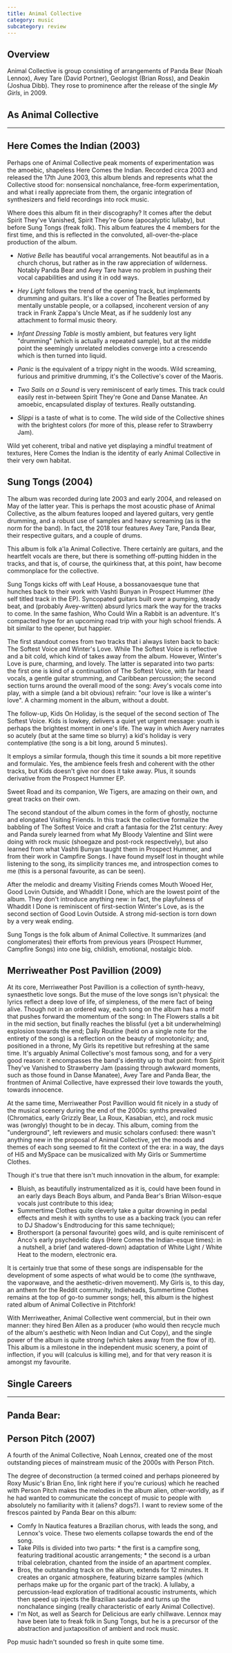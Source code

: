 ```yaml
---
title: Animal Collective
category: music
subcategory: review
---
```


## Overview

Animal Collective is group consisting of arrangements of Panda Bear (Noah Lennox), Avey Tare (David Portner), Geologist (Brian Ross), and Deakin (Joshua Dibb). They rose to prominence after the release of the single *My Girls*, in 2009.

## As Animal Collective
---

## Here Comes the Indian (2003)

Perhaps one of Animal Collective peak moments of experimentation was the amoebic, shapeless Here Comes the Indian. Recorded circa 2003 and released the 17th June 2003, this album blends and represents what the Collective stood for: nonsensical nonchalance, free-form experimentation, and what i really appreciate from them, the organic integration of synthesizers and field recordings into rock music.


Where does this album fit in their discography? It comes after the debut Spirit They've Vanished, Spirit They're Gone (apocalyptic lullaby), but before Sung Tongs (freak folk). This album features the 4 members for the first time, and this is reflected in the convoluted, all-over-the-place production of the album.

* *Native Belle* has beautiful vocal arrangements. Not beautiful as in a church chorus, but rather as in the raw appreciation of wilderness. Notably Panda Bear and Avey Tare have no problem in pushing their vocal capabilities and using it in odd ways.

* *Hey Light* follows the trend of the opening track, but implements drumming and guitars. It's like a cover of The Beatles performed by mentally unstable people, or a collapsed, incoherent version of any track in Frank Zappa's Uncle Meat, as if he suddenly lost any attachment to formal music theory.

* *Infant Dressing Table* is mostly ambient, but features very light "drumming" (which is actually a repeated sample), but at the middle point the seemingly unrelated melodies converge into a crescendo which is then turned into liquid.

* *Panic* is the equivalent of a trippy night in the woods. Wild screaming, furious and primitive drumming, it's the Collective's cover of the Maoris.

* *Two Sails on a Sound* is very reminiscent of early times. This track could easily rest in-between Spirit They're Gone and Danse Manatee. An amoebic, encapsulated display of textures. Really outstanding. 

* *Slippi* is a taste of what is to come. The wild side of the Collective shines with the brightest colors (for more of this, please refer to Strawberry Jam).


Wild yet coherent, tribal and native yet displaying a mindful treatment of textures,  Here Comes the Indian is the identity of early Animal Collective in their very own habitat.


## Sung Tongs (2004)

The album was recorded during late 2003 and early 2004, and released on May of the latter year. This is perhaps the most acoustic phase of Animal Collective, as the album features looped and layered guitars, very gentle drumming, and a robust use of samples and heavy screaming (as is the norm for the band). In fact, the 2018 tour features Avey Tare, Panda Bear, their respective guitars, and a couple of drums.


This album is folk a'la Animal Collective. There certainly are guitars, and the heartfelt vocals are there, but there is something off-putting hidden in the tracks, and that is, of course, the quirkiness that, at this point, haw become commonplace for the collective.

Sung Tongs kicks off with Leaf House, a bossanovaesque tune that hunches back to their work with Vashti Bunyan in Prospect Hummer (the self titled track in the EP). Syncopated guitars built over a pumping, steady beat, and (probably Avey-written) absurd lyrics mark the way for the tracks to come. In the same fashion, Who Could Win a Rabbit is an adventure. It's compacted hype for an upcoming road trip with your high school friends. A bit similar to the opener, but happier.


The first standout comes from two tracks that i always listen back to back: The Softest Voice and Winter's Love. While The Softest Voice is reflective and a bit cold, which kind of takes away from the album. However, Winter's Love is pure, charming, and lovely. The latter is separated into two parts: the first one is kind of a continuation of The Softest Voice, with far heard vocals, a gentle guitar strumming, and Caribbean percussion; the second section turns around the overall mood of the song: Avey's vocals come into play, with a simple (and a bit obvious) refrain: "our love is like a winter's love". A charming moment in the album, without a doubt.


The follow-up, Kids On Holiday, is the sequel of the second section of The Softest Voice. Kids is lowkey, delivers a quiet yet urgent  message: youth is perhaps the brightest moment in one's life. The way in which Avery narrates so acutely (but at the same time so blurry) a kid's holiday is very contemplative (the song is a bit long, around 5 minutes).

It employs a similar formula, though this time it sounds a bit more repetitive and formulaic. Yes, the ambience feels fresh and coherent with the other tracks, but Kids doesn't give nor does it take away. Plus, it sounds derivative from the Prospect Hummer EP.


Sweet Road and its companion, We Tigers, are amazing on their own, and great tracks on their own.


The second standout of the album comes in the form of  ghostly, nocturne and elongated Visiting Friends. In this track the collective formalize the babbling of The Softest Voice and craft a fantasia for the 21st century: Avey and Panda surely learned from what My Bloody Valentine and Slint were doing with rock music (shoegaze and post-rock respectively), but also learned from what Vashti Bunyan taught them in Prospect Hummer, and from their work in Campfire Songs. I have found myself lost in thought while listening to the song, its simplicity trances me, and introspection comes to me (this is a personal favourite, as can be seen).


After the melodic and dreamy Visiting Friends comes Mouth Wooed Her, Good Lovin Outside, and Whaddit I Done, which are the lowest point of the album. They don't introduce anything new: in fact, the playfulness of Whaddit I Done is reminiscent of first-section Winter's Love, as is the second section of Good Lovin Outside. A strong mid-section is torn down by a very weak ending.

Sung Tongs is the folk album of Animal Collective. It summarizes (and conglomerates) their efforts from previous years (Prospect Hummer, Campfire Songs) into one big, childish, emotional, nostalgic blob.


## Merriweather Post Pavillion (2009)

At its core, Merriweather Post Pavillion is a collection of synth-heavy, synaesthetic love songs. But the muse of the love songs isn't physical: the lyrics reflect a deep love of life, of simpleness, of the mere fact of being alive. Though not in an ordered way, each song on the album has a motif that pushes forward the momentum of the song: In The Flowers stalls a bit in the mid section, but finally reaches the blissful (yet a bit underwhelming) explosion towards the end; Daily Routine (held on a single note for the entirety of the song) is a reflection on the beauty of monotonicity; and, positioned in a throne, My Girls its repetitive but refreshing at the same time. It's arguably Animal Collective's most famous song, and for a very good reason: it encompasses the band's identity up to that point: from Spirit They've Vanished to Strawberry Jam (passing through awkward moments, such as those found in Danse Manatee), Avey Tare and Panda Bear, the frontmen of Animal Collective, have expressed their love towards the youth, towards innocence.


At the same time, Merriweather Post Pavillion would fit nicely in a study of the musical scenery during the end of the 2000s: synths prevailed (Chromatics, early Grizzly Bear, La Roux, Kasabian, etc), and rock music was (wrongly) thought to be in decay. This album, coming from the "underground", left reviewers and music scholars confused: there wasn't anything new in the proposal of  Animal Collective, yet the moods and themes of each song seemed to fit the context of the era: in a way, the days of Hi5 and MySpace can be musicalized with My Girls or Summertime Clothes.


Though it's true that there isn't much innovation in the album, for example:

* Bluish, as beautifully instrumentalized as it is, could have been found in an early days Beach Boys album, and Panda Bear's Brian Wilson-esque vocals just contribute to this idea;
* Summertime Clothes quite cleverly take a guitar drowning in pedal effects and mesh it with synths to use as a backing track (you can refer to DJ Shadow's Endtroducing for this same technique);
* Brothersport (a personal favourite) goes wild, and is quite reminiscent of Anco's early psychedelic days (Here Comes the Indian-esque times): in a nutshell, a brief (and watered-down) adaptation of White Light / White Heat to the modern, electronic era.

It is certainly true that some of these songs are indispensable for the development of some aspects of what would be to come (the synthwave, the vaporwave, and the aesthetic-driven movement). My Girls is, to this day, an anthem for the Reddit community, Indieheads, Summertime Clothes remains at the top of go-to summer songs; hell, this album is the highest rated album of Animal Collective in Pitchfork!


With Merriweather, Animal Collective went commercial, but in their own manner: they hired Ben Allen as a producer (who would then recycle much of the album's aesthetic with Neon Indian and Cut Copy), and the single power of the album is quite strong (which takes away from the flow of it). This album is a milestone in the independent music scenery, a point of inflection, if you will (calculus is killing me), and for that very reason it is amongst my favourite.


## Single Careers
---
## Panda Bear:

## Person Pitch (2007)
A fourth of the Animal Collective, Noah Lennox, created one of the most outstanding pieces of mainstream music of the 2000s with Person Pitch.

The degree of deconstruction (a termed coined and perhaps pioneered by Roxy Music's Brian Eno, link right here if you're curious)  which he reached with Person Pitch makes the melodies in the album alien, other-worldly, as if he had wanted to communicate the concept of music to people with absolutely no familiarity with it (aliens? dogs?). I want to review some of the frescos painted by Panda Bear on this album:
* Comfy In Nautica features a Brazilian chorus, with leads the song, and Lennox's voice. These two elements collapse towards the end of the song.
* Take Pills is divided into two parts:
        * the first is a campfire song, featuring traditional acoustic arrangements;
        * the second is a urban tribal celebration, chanted from the inside of an apartment complex.
* Bros, the outstanding track on the album, extends for 12 minutes. It creates an organic atmosphere, featuring bizarre samples (which perhaps make up for the organic part of the track). A lullaby, a percussion-lead exploration of traditional acoustic instruments, which then speed up injects the Brazilian saudade and turns up the nonchalance singing (really characteristic of early Animal Collective).
* I'm Not, as well as Search for Delicious are early chillwave. Lennox may have been late to freak folk in Sung Tongs, but he is a precursor of the abstraction and juxtaposition of ambient and rock music.

Pop music hadn't sounded so fresh in quite some time.

